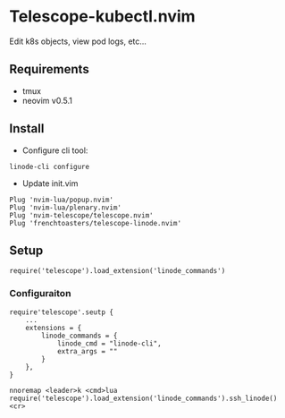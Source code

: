 # Telescope-kubectl.nvim

Edit k8s objects, view pod logs, etc...

## Requirements

* tmux
* neovim v0.5.1

## Install

* Configure cli tool:
```
linode-cli configure
```

* Update init.vim
```
Plug 'nvim-lua/popup.nvim'
Plug 'nvim-lua/plenary.nvim'
Plug 'nvim-telescope/telescope.nvim'
Plug 'frenchtoasters/telescope-linode.nvim'
```

## Setup

```
require('telescope').load_extension('linode_commands')
```

### Configuraiton

```
require'telescope'.seutp {
	...
	extensions = {
		linode_commands = {
			linode_cmd = "linode-cli",
			extra_args = ""
		}
	},
}
```

```
nnoremap <leader>k <cmd>lua require('telescope').load_extension('linode_commands').ssh_linode()<cr>
```
